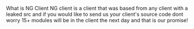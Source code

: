 What is NG Client 
NG client is a client that was based from any client with a leaked src and if you would like to send us your client's source code dont worry 15+ modules will be in the client the next day and that is our promise!
